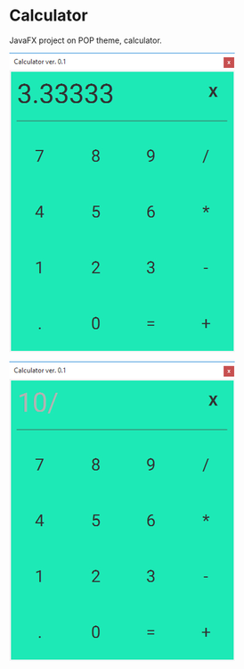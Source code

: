 # Calculator
JavaFX project on POP theme, calculator.

![alt text](lib/screenshots/screenShot_01.jpg "Screen shot 01")

![alt text](lib/screenshots/screenShot_02.jpg "Screen shot 02")
